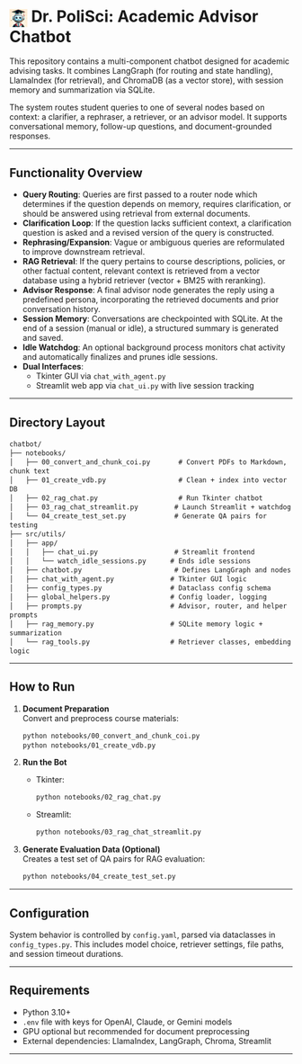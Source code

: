 # <img src="static/drps.png" alt="Logo" width="32" style="vertical-align: middle;"> Dr. PoliSci: Academic Advisor Chatbot

This repository contains a multi-component chatbot designed for academic advising tasks. It combines LangGraph (for routing and state handling), LlamaIndex (for retrieval), and ChromaDB (as a vector store), with session memory and summarization via SQLite.

The system routes student queries to one of several nodes based on context: a clarifier, a rephraser, a retriever, or an advisor model. It supports conversational memory, follow-up questions, and document-grounded responses.

---

## Functionality Overview

- **Query Routing**: Queries are first passed to a router node which determines if the question depends on memory, requires clarification, or should be answered using retrieval from external documents.
- **Clarification Loop**: If the question lacks sufficient context, a clarification question is asked and a revised version of the query is constructed.
- **Rephrasing/Expansion**: Vague or ambiguous queries are reformulated to improve downstream retrieval.
- **RAG Retrieval**: If the query pertains to course descriptions, policies, or other factual content, relevant context is retrieved from a vector database using a hybrid retriever (vector + BM25 with reranking).
- **Advisor Response**: A final advisor node generates the reply using a predefined persona, incorporating the retrieved documents and prior conversation history.
- **Session Memory**: Conversations are checkpointed with SQLite. At the end of a session (manual or idle), a structured summary is generated and saved.
- **Idle Watchdog**: An optional background process monitors chat activity and automatically finalizes and prunes idle sessions.
- **Dual Interfaces**:
  - Tkinter GUI via `chat_with_agent.py`
  - Streamlit web app via `chat_ui.py` with live session tracking

---

## Directory Layout

```
chatbot/
├── notebooks/
│   ├── 00_convert_and_chunk_coi.py       # Convert PDFs to Markdown, chunk text
│   ├── 01_create_vdb.py                  # Clean + index into vector DB
│   ├── 02_rag_chat.py                    # Run Tkinter chatbot
│   ├── 03_rag_chat_streamlit.py         # Launch Streamlit + watchdog
│   └── 04_create_test_set.py            # Generate QA pairs for testing
├── src/utils/
│   ├── app/
│   │   ├── chat_ui.py                   # Streamlit frontend
│   │   └── watch_idle_sessions.py      # Ends idle sessions
│   ├── chatbot.py                       # Defines LangGraph and nodes
│   ├── chat_with_agent.py              # Tkinter GUI logic
│   ├── config_types.py                 # Dataclass config schema
│   ├── global_helpers.py               # Config loader, logging
│   ├── prompts.py                      # Advisor, router, and helper prompts
│   ├── rag_memory.py                   # SQLite memory logic + summarization
│   └── rag_tools.py                    # Retriever classes, embedding logic
```

---

## How to Run

1. **Document Preparation**  
   Convert and preprocess course materials:
   ```bash
   python notebooks/00_convert_and_chunk_coi.py
   python notebooks/01_create_vdb.py
   ```

2. **Run the Bot**
   - Tkinter:
     ```bash
     python notebooks/02_rag_chat.py
     ```
   - Streamlit:
     ```bash
     python notebooks/03_rag_chat_streamlit.py
     ```

3. **Generate Evaluation Data (Optional)**  
   Creates a test set of QA pairs for RAG evaluation:
   ```bash
   python notebooks/04_create_test_set.py
   ```

---

## Configuration

System behavior is controlled by `config.yaml`, parsed via dataclasses in `config_types.py`. This includes model choice, retriever settings, file paths, and session timeout durations.

---

## Requirements

- Python 3.10+
- `.env` file with keys for OpenAI, Claude, or Gemini models
- GPU optional but recommended for document preprocessing
- External dependencies: LlamaIndex, LangGraph, Chroma, Streamlit

---
